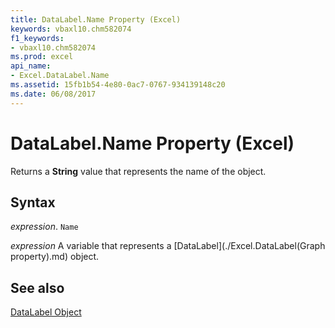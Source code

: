 ```yaml
---
title: DataLabel.Name Property (Excel)
keywords: vbaxl10.chm582074
f1_keywords:
- vbaxl10.chm582074
ms.prod: excel
api_name:
- Excel.DataLabel.Name
ms.assetid: 15fb1b54-4e80-0ac7-0767-934139148c20
ms.date: 06/08/2017
---
```



# DataLabel.Name Property (Excel)

Returns a  **String** value that represents the name of the object.


## Syntax

 _expression_. `Name`

 _expression_ A variable that represents a [DataLabel](./Excel.DataLabel(Graph property).md) object.


## See also


[DataLabel Object](Excel.DataLabel(objec).md)

